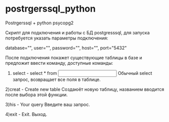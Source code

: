 # postrgerssql_python
Postrgerssql + python psycopg2

Скрипт для подключения и работы с БД postgresssql, для запуска потребуется указать параметры подключения:

database="", 
user="", 
password="", 
host="", 
port="5432"

После подключения покажет существующие таблицы в базе и предложит ввести команду, доступные команды:

1) select - select * from <Input table name>
Обычный select запрос, возвращает все поля в таблице.  

2)creat - Create new table
Создаюёт новую таблицу, названием вводится после выбора этой функции.

3)his - Your query
Введите ваш запрос.

4)exit - Exit.
Выход.
